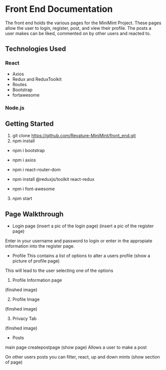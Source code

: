# Front End Documentation
The front end holds the various pages for the MiniMint Project.
These pages allow the user to login, register, post, and view 
their profile. The posts a user makes can be liked, commented on
by other users and reacted to.

## Technologies Used
### React
- Axios
- Redux and ReduxToolkit
- Routes
- Bootstrap
- fortawesome
### Node.js
## Getting Started
1. git clone https://github.com/Revature-MiniMint/front_end.git
2. npm install

- npm i bootstrap
- npm i axios

- npm i react-router-dom

- npm install @reduxjs/toolkit react-redux

- npm i font-awesome

3. npm start

## Page Walkthrough 
- Login page
(insert a pic of the login page)
(insert a pic of the register page)

Enter in your username and password to login or 
enter in the appropiate information into the
register page.

- Profile 
This contains a list of options to alter a users profile
(show a picture of profile page)

This will lead to the user selecting one of the options

1. Profile Information page 

(finshed image)

2. Profile Image 

(finshed image)

3. Privacy Tab

(finshed image)

- Posts

main page createpostpage
(show page)
Allows a user to make a post


On other users posts you can filter, react,
up and down mints
(show section of page)








